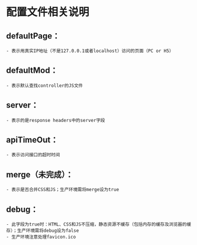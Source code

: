 # 配置文件相关说明

## defaultPage：
	- 表示用真实IP地址（不是127.0.0.1或者localhost）访问的页面（PC or H5）

## defaultMod：
	- 表示默认查找controller的JS文件

## server：
	- 表示的是response headers中的server字段

## apiTimeOut：
	- 表示访问接口的超时时间

## merge（未完成）：
	- 表示是否合并CSS和JS；生产环境需将merge设为true

## debug：
	- 此字段为true时：HTML、CSS和JS不压缩，静态资源不缓存（包括内存的缓存及浏览器的缓存）；生产环境需将debug设为false
	- 生产环境注意处理favicon.ico